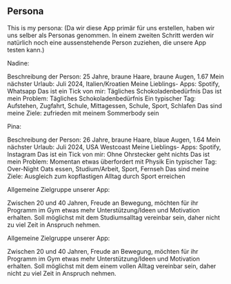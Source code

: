 ## Persona

This is my persona:
(Da wir diese App primär für uns erstellen, haben wir uns selber als Personas genommen. In einem zweiten Schritt werden wir natürlich noch eine aussenstehende Person zuziehen, die unsere App testen kann.)

Nadine:

Beschreibung der Person: 25 Jahre, braune Haare, braune Augen, 1.67
Mein nächster Urlaub: Juli 2024, Italien/Kroatien
Meine Lieblings- Apps: Spotify, Whatsapp
Das ist ein Tick von mir: Tägliches Schokoladenbedürfnis
Das ist mein Problem: Tägliches Schokoladenbedürfnis
Ein typischer Tag: Aufstehen, Zugfahrt, Schule, Mittagessen, Schule, Sport, Schlafen
Das sind meine Ziele: zufrieden mit meinem Sommerbody sein


Pina:

Beschreibung der Person: 26 Jahre, braune Haare, blaue Augen, 1.64
Mein nächster Urlaub: Juli 2024, USA Westcoast
Meine Lieblings- Apps: Spotify, Instagram
Das ist ein Tick von mir: Ohne Ohrstecker geht nichts
Das ist mein Problem: Momentan etwas überfordert mit Physik
Ein typischer Tag: Over-Night Oats essen, Studium/Arbeit, Sport, Fernseh
Das sind meine Ziele: Ausgleich zum kopflastigen Alltag durch Sport erreichen



Allgemeine Zielgruppe unserer App:

Zwischen 20 und 40 Jahren, Freude an Bewegung, möchten für ihr Programm im Gym etwas mehr Unterstützung/Ideen und Motivation erhalten. Soll möglichst mit dem Studiumsalltag vereinbar sein, daher nicht zu viel Zeit in Anspruch nehmen.


Allgemeine Zielgruppe unserer App:

Zwischen 20 und 40 Jahren, Freude an Bewegung, möchten für ihr Programm im Gym etwas mehr Unterstützung/Ideen und Motivation erhalten. Soll möglichst mit dem einem vollen Alltag vereinbar sein, daher nicht zu viel Zeit in Anspruch nehmen.
